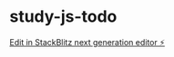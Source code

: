 # study-js-todo

[Edit in StackBlitz next generation editor ⚡️](https://stackblitz.com/~/github.com/nakayama-bird/study-js-todo)